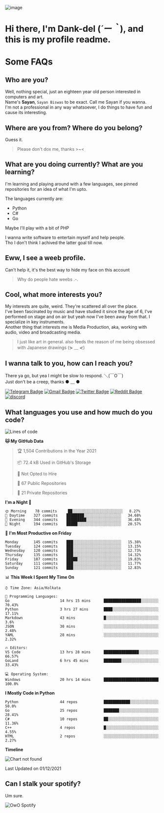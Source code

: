 ![image](https://user-images.githubusercontent.com/63096193/125182844-29f20800-e22f-11eb-8dc9-b0f2d29647bb.png)

# **Hi there, I'm Dank-del (*´ー｀*), and this is my profile readme.**
<!--  [![Profile views](https://gpvc.arturio.dev/dank-del)](https://github.com/dank-del) -->
# Some FAQs

## **Who are you?**

Well, nothing special, just an eighteen year old person interested in computers and art. \
Name's **Sayan**, `Sayan Biswas` to be exact. Call me Sayan if you wanna. \
I'm not a professional in any way whatsoever, I do things to have fun and cause its interesting.

## **Where are you from? Where do you belong?**

Guess it.
> Please don't dox me, thanks >~<

## **What are you doing currently? What are you learning?**

I'm learning and playing around with a few languages, see pinned repositories for an idea of what I'm upto.

The languages currently are:

- Python
- C#
- Go

Maybe I'll play with a bit of PHP

I wanna write software to entertain myself and help people. \
Tho I don't think I achived the latter goal till now.

## **Eww, I see a weeb profile.**

Can't help it, it's the best way to hide my face on this account
> Why do people hate weebs .-.

## **Cool, what more interests you?**

My interests are quite, weird. They're scattered all over the place. \
I've been fascinated by music and have studied it since the age of 6, I've performed on stage and on air but yeah now I've been away from that. I specialize in key instruments. \
Another thing that interests me is Media Production, aka, working with audio, video and broadcasting media.

> I just like art in general. also feeds the reason of me being obsessed with Japanese drawings (⋟ ﹏ ⋞)

## **I wanna talk to you, how can I reach you?**

There ya go, but yea I might be slow to respond. ＼(￣O￣) \
Just don't be a creep, thanks ● ﹏ ●

[![Telegram Badge](https://img.shields.io/badge/-dank_as_fuck-1ca0f1?style=flat-square&logo=telegram&logoColor=white&link=https://t.me/dank_as_fuck)](https://t.me/dank_as_fuck)
[![Gmail Badge](https://img.shields.io/badge/-chizuru@kanojo.tk-c14438?style=flat-square&logo=Gmail&logoColor=white&link=mailto:chizuru@kanojo.tk)](mailto:chizuru@kanojo.tk)
[![Twitter Badge](https://img.shields.io/twitter/follow/TheDankDel?style=social)](https://twitter.com/TheDankDel)
[![Reddit Badge](https://img.shields.io/reddit/user-karma/combined/dank_as_fuck_?style=social)](https://www.reddit.com/user/dank_as_fuck_/)
[![discord](https://discord-md-badge.vercel.app/api/shield/506536929152466945?style=social)](https://discordapp.com/users/506536929152466945)

## **What languages you use and how much do you code?**

<!--START_SECTION:waka-->
![Lines of code](https://img.shields.io/badge/From%20Hello%20World%20I%27ve%20Written-951231%20lines%20of%20code-blue)

**🐱 My GitHub Data** 

> 🏆 1,504 Contributions in the Year 2021
 > 
> 📦 72.4 kB Used in GitHub's Storage 
 > 
> 🚫 Not Opted to Hire
 > 
> 📜 67 Public Repositories 
 > 
> 🔑 21 Private Repositories  
 > 
**I'm a Night 🦉** 

```text
🌞 Morning    78 commits     ██░░░░░░░░░░░░░░░░░░░░░░░   8.27% 
🌆 Daytime    327 commits    ████████░░░░░░░░░░░░░░░░░   34.68% 
🌃 Evening    344 commits    █████████░░░░░░░░░░░░░░░░   36.48% 
🌙 Night      194 commits    █████░░░░░░░░░░░░░░░░░░░░   20.57%

```
📅 **I'm Most Productive on Friday** 

```text
Monday       145 commits    ███░░░░░░░░░░░░░░░░░░░░░░   15.38% 
Tuesday      124 commits    ███░░░░░░░░░░░░░░░░░░░░░░   13.15% 
Wednesday    120 commits    ███░░░░░░░░░░░░░░░░░░░░░░   12.73% 
Thursday     135 commits    ███░░░░░░░░░░░░░░░░░░░░░░   14.32% 
Friday       187 commits    █████░░░░░░░░░░░░░░░░░░░░   19.83% 
Saturday     111 commits    ███░░░░░░░░░░░░░░░░░░░░░░   11.77% 
Sunday       121 commits    ███░░░░░░░░░░░░░░░░░░░░░░   12.83%

```


📊 **This Week I Spent My Time On** 

```text
⌚︎ Time Zone: Asia/Kolkata

💬 Programming Languages: 
Go                       14 hrs 15 mins      █████████████████░░░░░░░░   70.43% 
Python                   3 hrs 27 mins       ████░░░░░░░░░░░░░░░░░░░░░   17.11% 
Markdown                 43 mins             █░░░░░░░░░░░░░░░░░░░░░░░░   3.6% 
JSON                     30 mins             ░░░░░░░░░░░░░░░░░░░░░░░░░   2.48% 
YAML                     28 mins             ░░░░░░░░░░░░░░░░░░░░░░░░░   2.32%

🔥 Editors: 
VS Code                  13 hrs 28 mins      ████████████████░░░░░░░░░   66.57% 
GoLand                   6 hrs 45 mins       ████████░░░░░░░░░░░░░░░░░   33.43%

💻 Operating System: 
Windows                  20 hrs 14 mins      █████████████████████████   100.0%

```

**I Mostly Code in Python** 

```text
Python                   44 repos            ████████████░░░░░░░░░░░░░   50.0% 
Go                       25 repos            ███████░░░░░░░░░░░░░░░░░░   28.41% 
C#                       10 repos            ██░░░░░░░░░░░░░░░░░░░░░░░   11.36% 
C++                      4 repos             █░░░░░░░░░░░░░░░░░░░░░░░░   4.55% 
HTML                     2 repos             ░░░░░░░░░░░░░░░░░░░░░░░░░   2.27%

```


**Timeline**

![Chart not found](https://raw.githubusercontent.com/Dank-del/Dank-del/main/charts/bar_graph.png) 


 Last Updated on 01/12/2021
<!--END_SECTION:waka-->

## **Can I stalk your spotify?**

Um sure.

![OwO Spotify](https://spotify-recently-played-readme.vercel.app/api?user=31fdrsslnr7nvq4ytqwtw7c4rxfm&count=5)
